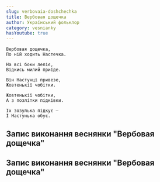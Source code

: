 ```yaml
---
slug: verbovaia-doshchechka
title: Вербовая дощечка
author: Український фольклор
category: vesnianky
hasYoutube: true
---
```

```
Вербовая дощечка,
По ній ходить Настечка.
```

```
На всі боки леліє,
Відкись милий приїде.
```

```
Він Настунці привезе,
Жовтенькії чобітки.
```

```
Жовтенькії чобітки,
А з позлітки підківки.
```

```
Іх зозулька підкує —
І Настунька обує.
```

## Запис виконання веснянки "Вербовая дощечка"

<YoutubeIframe id="d8cJPuXUuUs" className="md:w-4/5" />

## Запис виконання веснянки "Вербовая дощечка"

<YoutubeIframe id="Pb8n1Y_omnk" className="md:w-4/5" />
